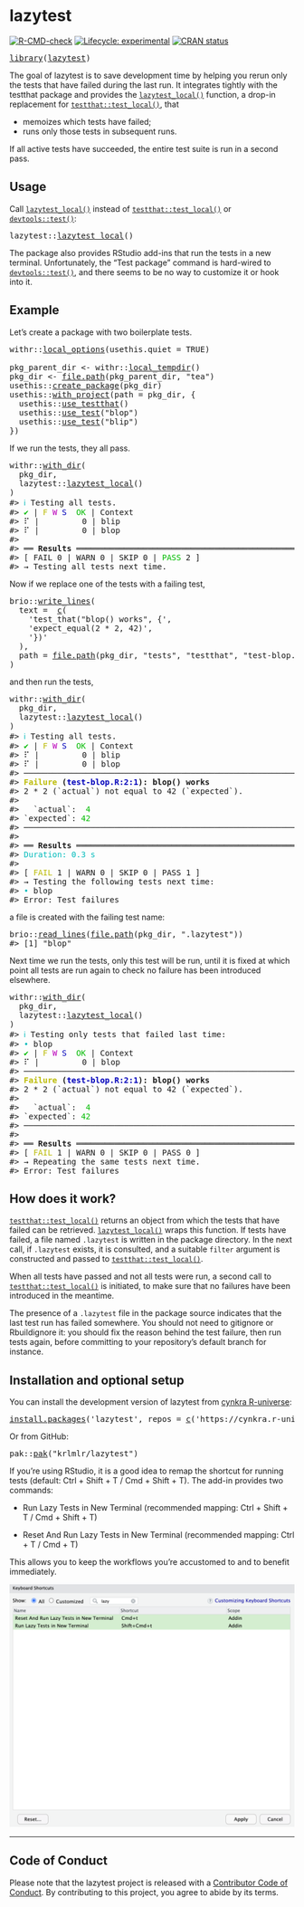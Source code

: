 <!-- README.md is generated from README.Rmd. Please edit that file -->

# lazytest

<!-- badges: start -->

[![R-CMD-check](https://github.com/cynkra/lazytest/actions/workflows/R-CMD-check.yaml/badge.svg)](https://github.com/cynkra/lazytest/actions/workflows/R-CMD-check.yaml) [![Lifecycle: experimental](https://img.shields.io/badge/lifecycle-experimental-orange.svg)](https://lifecycle.r-lib.org/articles/stages.html#experimental) [![CRAN status](https://www.r-pkg.org/badges/version/lazytest)](https://CRAN.R-project.org/package=lazytest)

<!-- badges: end -->

<pre class='chroma'>
<span><span class='kr'><a href='https://rdrr.io/r/base/library.html'>library</a></span><span class='o'>(</span><span class='nv'><a href='https://github.com/cynkra/lazytest'>lazytest</a></span><span class='o'>)</span></span></pre>

The goal of lazytest is to save development time by helping you rerun only the tests that have failed during the last run. It integrates tightly with the testthat package and provides the [`lazytest_local()`](https://lazytest.cynkra.com/reference/lazytest_local.html) function, a drop-in replacement for [`testthat::test_local()`](https://testthat.r-lib.org/reference/test_package.html), that

- memoizes which tests have failed;
- runs only those tests in subsequent runs.

If all active tests have succeeded, the entire test suite is run in a second pass.

## Usage

Call [`lazytest_local()`](https://lazytest.cynkra.com/reference/lazytest_local.html) instead of [`testthat::test_local()`](https://testthat.r-lib.org/reference/test_package.html) or [`devtools::test()`](https://devtools.r-lib.org/reference/test.html):

<pre class='chroma'>
<span><span class='nf'>lazytest</span><span class='nf'>::</span><span class='nf'><a href='https://lazytest.cynkra.com/reference/lazytest_local.html'>lazytest_local</a></span><span class='o'>(</span><span class='o'>)</span></span></pre>

The package also provides RStudio add-ins that run the tests in a new terminal. Unfortunately, the “Test package” command is hard-wired to [`devtools::test()`](https://devtools.r-lib.org/reference/test.html), and there seems to be no way to customize it or hook into it.

## Example

Let’s create a package with two boilerplate tests.

<pre class='chroma'>
<span><span class='nf'>withr</span><span class='nf'>::</span><span class='nf'><a href='https://withr.r-lib.org/reference/with_options.html'>local_options</a></span><span class='o'>(</span>usethis.quiet <span class='o'>=</span> <span class='kc'>TRUE</span><span class='o'>)</span></span>
<span></span>
<span><span class='nv'>pkg_parent_dir</span> <span class='o'>&lt;-</span> <span class='nf'>withr</span><span class='nf'>::</span><span class='nf'><a href='https://withr.r-lib.org/reference/with_tempfile.html'>local_tempdir</a></span><span class='o'>(</span><span class='o'>)</span></span>
<span><span class='nv'>pkg_dir</span> <span class='o'>&lt;-</span> <span class='nf'><a href='https://rdrr.io/r/base/file.path.html'>file.path</a></span><span class='o'>(</span><span class='nv'>pkg_parent_dir</span>, <span class='s'>"tea"</span><span class='o'>)</span></span>
<span><span class='nf'>usethis</span><span class='nf'>::</span><span class='nf'><a href='https://usethis.r-lib.org/reference/create_package.html'>create_package</a></span><span class='o'>(</span><span class='nv'>pkg_dir</span><span class='o'>)</span></span>
<span><span class='nf'>usethis</span><span class='nf'>::</span><span class='nf'><a href='https://usethis.r-lib.org/reference/proj_utils.html'>with_project</a></span><span class='o'>(</span>path <span class='o'>=</span> <span class='nv'>pkg_dir</span>, <span class='o'>{</span></span>
<span>  <span class='nf'>usethis</span><span class='nf'>::</span><span class='nf'><a href='https://usethis.r-lib.org/reference/use_testthat.html'>use_testthat</a></span><span class='o'>(</span><span class='o'>)</span></span>
<span>  <span class='nf'>usethis</span><span class='nf'>::</span><span class='nf'><a href='https://usethis.r-lib.org/reference/use_r.html'>use_test</a></span><span class='o'>(</span><span class='s'>"blop"</span><span class='o'>)</span></span>
<span>  <span class='nf'>usethis</span><span class='nf'>::</span><span class='nf'><a href='https://usethis.r-lib.org/reference/use_r.html'>use_test</a></span><span class='o'>(</span><span class='s'>"blip"</span><span class='o'>)</span></span>
<span><span class='o'>}</span><span class='o'>)</span></span></pre>

If we run the tests, they all pass.

<pre class='chroma'>
<span><span class='nf'>withr</span><span class='nf'>::</span><span class='nf'><a href='https://withr.r-lib.org/reference/with_dir.html'>with_dir</a></span><span class='o'>(</span></span>
<span>  <span class='nv'>pkg_dir</span>,</span>
<span>  <span class='nf'>lazytest</span><span class='nf'>::</span><span class='nf'><a href='https://lazytest.cynkra.com/reference/lazytest_local.html'>lazytest_local</a></span><span class='o'>(</span><span class='o'>)</span></span>
<span><span class='o'>)</span></span>
<span><span class='c'>#&gt; <span style='color: #00BBBB;'>ℹ</span> Testing all tests.</span></span>
<span><span class='c'>#&gt; <span style='color: #00BB00;'>✔</span> | <span style='color: #BBBB00;'>F</span> <span style='color: #BB00BB;'>W</span> <span style='color: #0000BB;'>S</span> <span style='color: #00BB00;'> OK</span> | Context</span></span>
<span><span class='c'>#&gt; ⠏ |         0 | blip                                                            <span style='color: #00BB00;'>✔</span> |         1 | blip</span></span>
<span><span class='c'>#&gt; ⠏ |         0 | blop                                                            <span style='color: #00BB00;'>✔</span> |         1 | blop</span></span>
<span><span class='c'>#&gt; </span></span>
<span><span class='c'>#&gt; ══ <span style='font-weight: bold;'>Results</span> ═════════════════════════════════════════════════════════════════════</span></span>
<span><span class='c'>#&gt; [ FAIL 0 | WARN 0 | SKIP 0 | <span style='color: #00BB00;'>PASS</span> 2 ]</span></span>
<span><span class='c'>#&gt; → Testing all tests next time.</span></span></pre>

Now if we replace one of the tests with a failing test,

<pre class='chroma'>
<span><span class='nf'>brio</span><span class='nf'>::</span><span class='nf'><a href='https://brio.r-lib.org/reference/write_lines.html'>write_lines</a></span><span class='o'>(</span></span>
<span>  text <span class='o'>=</span>  <span class='nf'><a href='https://rdrr.io/r/base/c.html'>c</a></span><span class='o'>(</span></span>
<span>    <span class='s'>'test_that("blop() works", {'</span>,</span>
<span>    <span class='s'>'expect_equal(2 * 2, 42)'</span>,</span>
<span>    <span class='s'>'})'</span></span>
<span>  <span class='o'>)</span>,</span>
<span>  path <span class='o'>=</span> <span class='nf'><a href='https://rdrr.io/r/base/file.path.html'>file.path</a></span><span class='o'>(</span><span class='nv'>pkg_dir</span>, <span class='s'>"tests"</span>, <span class='s'>"testthat"</span>, <span class='s'>"test-blop.R"</span><span class='o'>)</span></span>
<span><span class='o'>)</span></span></pre>

and then run the tests,

<pre class='chroma'>
<span><span class='nf'>withr</span><span class='nf'>::</span><span class='nf'><a href='https://withr.r-lib.org/reference/with_dir.html'>with_dir</a></span><span class='o'>(</span></span>
<span>  <span class='nv'>pkg_dir</span>,</span>
<span>  <span class='nf'>lazytest</span><span class='nf'>::</span><span class='nf'><a href='https://lazytest.cynkra.com/reference/lazytest_local.html'>lazytest_local</a></span><span class='o'>(</span><span class='o'>)</span></span>
<span><span class='o'>)</span></span>
<span><span class='c'>#&gt; <span style='color: #00BBBB;'>ℹ</span> Testing all tests.</span></span>
<span><span class='c'>#&gt; <span style='color: #00BB00;'>✔</span> | <span style='color: #BBBB00;'>F</span> <span style='color: #BB00BB;'>W</span> <span style='color: #0000BB;'>S</span> <span style='color: #00BB00;'> OK</span> | Context</span></span>
<span><span class='c'>#&gt; ⠏ |         0 | blip                                                            <span style='color: #00BB00;'>✔</span> |         1 | blip</span></span>
<span><span class='c'>#&gt; ⠏ |         0 | blop                                                            ⠋ | 1       0 | blop                                                            <span style='color: #BB0000;'>✖</span> | <span style='color: #BBBB00;'>1</span>       0 | blop<span style='color: #555555;'> [0.2s]</span></span></span>
<span><span class='c'>#&gt; ────────────────────────────────────────────────────────────────────────────────</span></span>
<span><span class='c'>#&gt; <span style='color: #BBBB00; font-weight: bold;'>Failure</span><span style='font-weight: bold;'> (</span><span style='color: #0000BB; font-weight: bold;'>test-blop.R:2:1</span><span style='font-weight: bold;'>): blop() works</span></span></span>
<span><span class='c'>#&gt; 2 * 2 (`actual`) not equal to 42 (`expected`).</span></span>
<span><span class='c'>#&gt; </span></span>
<span><span class='c'>#&gt;   `actual`:  <span style='color: #00BB00;'>4</span></span></span>
<span><span class='c'>#&gt; `expected`: <span style='color: #00BB00;'>42</span></span></span>
<span><span class='c'>#&gt; ────────────────────────────────────────────────────────────────────────────────</span></span>
<span><span class='c'>#&gt; </span></span>
<span><span class='c'>#&gt; ══ <span style='font-weight: bold;'>Results</span> ═════════════════════════════════════════════════════════════════════</span></span>
<span><span class='c'>#&gt; <span style='color: #00BBBB;'>Duration: 0.3 s</span></span></span>
<span><span class='c'>#&gt; </span></span>
<span><span class='c'>#&gt; [ <span style='color: #BBBB00;'>FAIL</span> 1 | WARN 0 | SKIP 0 | PASS 1 ]</span></span>
<span><span class='c'>#&gt; → Testing the following tests next time:</span></span>
<span><span class='c'>#&gt; <span style='color: #00BBBB;'>•</span> blop</span></span>
<span><span class='c'>#&gt; Error: Test failures</span></span></pre>

a file is created with the failing test name:

<pre class='chroma'>
<span><span class='nf'>brio</span><span class='nf'>::</span><span class='nf'><a href='https://brio.r-lib.org/reference/read_lines.html'>read_lines</a></span><span class='o'>(</span><span class='nf'><a href='https://rdrr.io/r/base/file.path.html'>file.path</a></span><span class='o'>(</span><span class='nv'>pkg_dir</span>, <span class='s'>".lazytest"</span><span class='o'>)</span><span class='o'>)</span></span>
<span><span class='c'>#&gt; [1] "blop"</span></span></pre>

Next time we run the tests, only this test will be run, until it is fixed at which point all tests are run again to check no failure has been introduced elsewhere.

<pre class='chroma'>
<span><span class='nf'>withr</span><span class='nf'>::</span><span class='nf'><a href='https://withr.r-lib.org/reference/with_dir.html'>with_dir</a></span><span class='o'>(</span></span>
<span>  <span class='nv'>pkg_dir</span>,</span>
<span>  <span class='nf'>lazytest</span><span class='nf'>::</span><span class='nf'><a href='https://lazytest.cynkra.com/reference/lazytest_local.html'>lazytest_local</a></span><span class='o'>(</span><span class='o'>)</span></span>
<span><span class='o'>)</span></span>
<span><span class='c'>#&gt; <span style='color: #00BBBB;'>ℹ</span> Testing only tests that failed last time:</span></span>
<span><span class='c'>#&gt; <span style='color: #00BBBB;'>•</span> blop</span></span>
<span><span class='c'>#&gt; <span style='color: #00BB00;'>✔</span> | <span style='color: #BBBB00;'>F</span> <span style='color: #BB00BB;'>W</span> <span style='color: #0000BB;'>S</span> <span style='color: #00BB00;'> OK</span> | Context</span></span>
<span><span class='c'>#&gt; ⠏ |         0 | blop                                                            <span style='color: #BB0000;'>✖</span> | <span style='color: #BBBB00;'>1</span>       0 | blop</span></span>
<span><span class='c'>#&gt; ────────────────────────────────────────────────────────────────────────────────</span></span>
<span><span class='c'>#&gt; <span style='color: #BBBB00; font-weight: bold;'>Failure</span><span style='font-weight: bold;'> (</span><span style='color: #0000BB; font-weight: bold;'>test-blop.R:2:1</span><span style='font-weight: bold;'>): blop() works</span></span></span>
<span><span class='c'>#&gt; 2 * 2 (`actual`) not equal to 42 (`expected`).</span></span>
<span><span class='c'>#&gt; </span></span>
<span><span class='c'>#&gt;   `actual`:  <span style='color: #00BB00;'>4</span></span></span>
<span><span class='c'>#&gt; `expected`: <span style='color: #00BB00;'>42</span></span></span>
<span><span class='c'>#&gt; ────────────────────────────────────────────────────────────────────────────────</span></span>
<span><span class='c'>#&gt; </span></span>
<span><span class='c'>#&gt; ══ <span style='font-weight: bold;'>Results</span> ═════════════════════════════════════════════════════════════════════</span></span>
<span><span class='c'>#&gt; [ <span style='color: #BBBB00;'>FAIL</span> 1 | WARN 0 | SKIP 0 | PASS 0 ]</span></span>
<span><span class='c'>#&gt; → Repeating the same tests next time.</span></span>
<span><span class='c'>#&gt; Error: Test failures</span></span></pre>

## How does it work?

[`testthat::test_local()`](https://testthat.r-lib.org/reference/test_package.html) returns an object from which the tests that have failed can be retrieved. [`lazytest_local()`](https://lazytest.cynkra.com/reference/lazytest_local.html) wraps this function. If tests have failed, a file named `.lazytest` is written in the package directory. In the next call, if `.lazytest` exists, it is consulted, and a suitable `filter` argument is constructed and passed to [`testthat::test_local()`](https://testthat.r-lib.org/reference/test_package.html).

When all tests have passed and not all tests were run, a second call to [`testthat::test_local()`](https://testthat.r-lib.org/reference/test_package.html) is initiated, to make sure that no failures have been introduced in the meantime.

The presence of a `.lazytest` file in the package source indicates that the last test run has failed somewhere. You should not need to gitignore or Rbuildignore it: you should fix the reason behind the test failure, then run tests again, before committing to your repository’s default branch for instance.

## Installation and optional setup

You can install the development version of lazytest from [cynkra R-universe](https://cynkra.r-universe.dev/):

<pre class='chroma'>
<span><span class='nf'><a href='https://rdrr.io/r/utils/install.packages.html'>install.packages</a></span><span class='o'>(</span><span class='s'>'lazytest'</span>, repos <span class='o'>=</span> <span class='nf'><a href='https://rdrr.io/r/base/c.html'>c</a></span><span class='o'>(</span><span class='s'>'https://cynkra.r-universe.dev'</span>, <span class='s'>'https://cloud.r-project.org'</span><span class='o'>)</span><span class='o'>)</span></span></pre>

Or from GitHub:

<pre class='chroma'>
<span><span class='nf'>pak</span><span class='nf'>::</span><span class='nf'><a href='https://pak.r-lib.org/reference/pak.html'>pak</a></span><span class='o'>(</span><span class='s'>"krlmlr/lazytest"</span><span class='o'>)</span></span></pre>

If you’re using RStudio, it is a good idea to remap the shortcut for running tests (default: Ctrl + Shift + T / Cmd + Shift + T). The add-in provides two commands:

- Run Lazy Tests in New Terminal (recommended mapping: Ctrl + Shift + T / Cmd + Shift + T)

- Reset And Run Lazy Tests in New Terminal (recommended mapping: Ctrl + T / Cmd + T)

This allows you to keep the workflows you’re accustomed to and to benefit immediately.

![RStudio shortcut configuration](https://github.com/cynkra/lazytest/raw/main/readme/rstudio-kb.png)

------------------------------------------------------------------------

## Code of Conduct

Please note that the lazytest project is released with a [Contributor Code of Conduct](https://contributor-covenant.org/version/2/1/CODE_OF_CONDUCT.html). By contributing to this project, you agree to abide by its terms.
